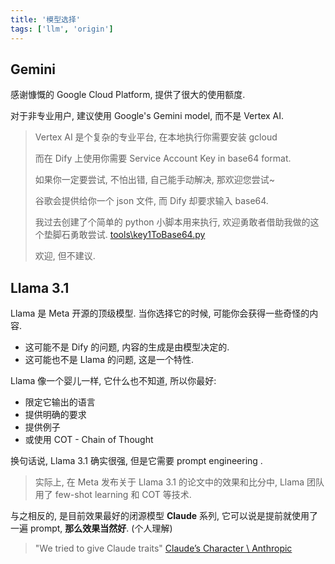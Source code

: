 ```yaml
---
title: '模型选择'
tags: ['llm', 'origin']
---
```


## Gemini

感谢慷慨的 Google Cloud Platform, 提供了很大的使用额度.

对于非专业用户, 建议使用 Google's Gemini model, 而不是 Vertex AI.

> Vertex AI 是个复杂的专业平台, 在本地执行你需要安装 gcloud
>
> 而在 Dify 上使用你需要 Service Account Key in base64 format.
>
> 如果你一定要尝试, 不怕出错, 自己能手动解决, 那欢迎您尝试~
>
> 谷歌会提供给你一个 json 文件, 而 Dify 却要求输入 base64.
>
> 我过去创建了个简单的 python 小脚本用来执行, 欢迎勇敢者借助我做的这个垫脚石勇敢尝试. [tools\key1ToBase64.py](https://github.com/alterxyz/easy-dify-guide/blob/main/tools/key1ToBase64.py)
>
> 欢迎, 但不建议.

## Llama 3.1

Llama 是 Meta 开源的顶级模型. 当你选择它的时候, 可能你会获得一些奇怪的内容.

- 这可能不是 Dify 的问题, 内容的生成是由模型决定的.
- 这可能也不是 Llama 的问题, 这是一个特性.

Llama 像一个婴儿一样, 它什么也不知道, 所以你最好:

- 限定它输出的语言
- 提供明确的要求
- 提供例子
- 或使用 COT - Chain of Thought

换句话说, Llama 3.1 确实很强, 但是它需要 prompt engineering .

> 实际上, 在 Meta 发布关于 Llama 3.1 的论文中的效果和比分中, Llama 团队用了 few-shot learning 和 COT 等技术.

与之相反的, 是目前效果最好的闭源模型 **Claude** 系列, 它可以说是提前就使用了一遍 prompt, **那么效果当然好**. (个人理解)

> "We tried to give Claude traits" [Claude’s Character \ Anthropic](https://www.anthropic.com/news/claude-character)

